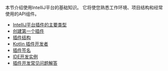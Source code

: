 [//]: # (title: Quick Start Guide)

<!-- Copyright 2000-2020 JetBrains s.r.o. and other contributors. Use of this source code is governed by the Apache 2.0 license that can be found in the LICENSE file. -->


本节介绍使用IntelliJ平台的基础知识。
它将使您熟悉工作环境、项目结构和经常使用的API组件。

* [IntelliJ平台插件的主要类型](types_of_plugins.md)
* [创建第一个插件](getting_started.md)
* [插件结构](plugin_structure.md)
* [Kotlin 插件开发者](kotlin.md)
* [插件签名](plugin_signing.md)
* [IDE开发实例](ide_development_instance.md)
* [插件开发常见问题解答](faq.md)
